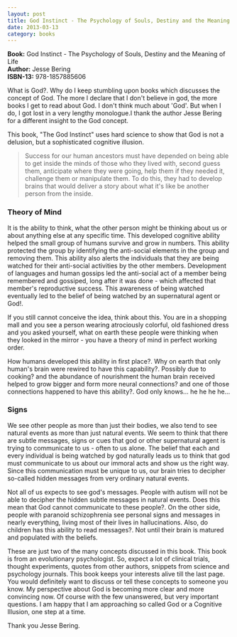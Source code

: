```yaml
---
layout: post
title: God Instinct - The Psychology of Souls, Destiny and the Meaning of Life
date: 2013-03-13
category: books
---
```


**Book:** God Instinct - The Psychology of Souls, Destiny and the Meaning of Life  
**Author:** Jesse Bering  
**ISBN-13:** 978-1857885606

What is God?. Why do I keep stumbling upon books which discusses the concept of God. The more I declare that I don't believe in god, the more books I get to read about God. I don't think much about 'God'. But when I do, I got lost in a very lengthy monologue.I thank the author Jesse Bering for a different insight to the God concept.  
  
This book, "The God Instinct" uses hard science to show that God is not a delusion, but a sophisticated cognitive illusion.  

> Success for our human ancestors must have depended on being able to get inside the minds of those who they lived with, second guess them, anticipate where they were going, help them if they needed it, challenge them or manipulate them. To do this, they had to develop brains that would deliver a story about what it's like be another person from the inside.  

### Theory of Mind

It is the ability to think, what the other person might be thinking about us or about anything else at any specific time. This developed cognitive ability helped the small group of humans survive and grow in numbers. This ability protected the group by identifying the anti-social elements in the group and removing them. This ability also alerts the individuals that they are being watched for their anti-social activities by the other members. Development of languages and human gossips led the anti-social act of a member being remembered and gossiped, long after it was done - which affected that member's reproductive success. This awareness of being watched eventually led to the belief of being watched by an supernatural agent or God!.  
  
If you still cannot conceive the idea, think about this. You are in a shopping mall and you see a person wearing atrociously colorful, old fashioned dress and you asked yourself, what on earth these people were thinking when they looked in the mirror - you have a theory of mind in perfect working order.   
  
How humans developed this ability in first place?. Why on earth that only human's brain were rewired to have this capability?. Possibly due to cooking? and the abundance of nourishment the human brain received helped to grow bigger and form more neural connections? and one of those connections happened to have this ability?. God only knows... he he he he...  
  
### Signs  

We see other people as more than just their bodies, we also tend to see natural events as more than just natural events. We seem to think that there are subtle messages, signs or cues that god or other supernatural agent is trying to communicate to us - often to us alone. The belief that each and every individual is being watched by god naturally leads us to think that god must communicate to us about our immoral acts and show us the right way. Since this communication must be unique to us, our brain tries to decipher so-called hidden messages from very ordinary natural events.   
  
Not all of us expects to see god's messages. People with autism will not be able to decipher the hidden subtle messages in natural events. Does this mean that God cannot communicate to these people?. On the other side, people with paranoid schizophrenia see personal signs and messages in nearly everything, living most of their lives in hallucinations. Also, do children has this ability to read messages?. Not until their brain is matured and populated with the beliefs.   
  
These are just two of the many concepts discussed in this book. This book is from an evolutionary psychologist. So, expect a lot of clinical trials, thought experiments, quotes from other authors, snippets from science and psychology journals. This book keeps your interests alive till the last page. You would definitely want to discuss or tell these concepts to someone you know. My perspective about God is becoming more clear and more convincing now. Of course with the few unanswered, but very important questions. I am happy that I am approaching so called God or a Cognitive Illusion, one step at a time.  
  
Thank you Jesse Bering.  
